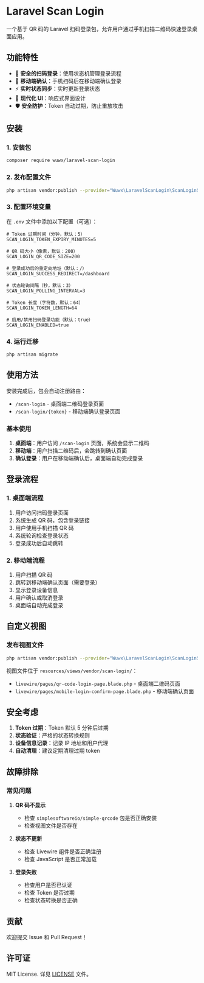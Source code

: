# Laravel Scan Login

一个基于 QR 码的 Laravel 扫码登录包，允许用户通过手机扫描二维码快速登录桌面应用。

## 功能特性

- 🔐 **安全的扫码登录**：使用状态机管理登录流程
- 📱 **移动端确认**：手机扫码后在移动端确认登录
- ⚡ **实时状态同步**：实时更新登录状态
- 🎨 **现代化 UI**：响应式界面设计
- 🛡️ **安全防护**：Token 自动过期，防止重放攻击

## 安装

### 1. 安装包

```bash
composer require wuwx/laravel-scan-login
```

### 2. 发布配置文件

```bash
php artisan vendor:publish --provider="Wuwx\LaravelScanLogin\ScanLoginServiceProvider"
```

### 3. 配置环境变量

在 `.env` 文件中添加以下配置（可选）：

```env
# Token 过期时间（分钟，默认：5）
SCAN_LOGIN_TOKEN_EXPIRY_MINUTES=5

# QR 码大小（像素，默认：200）
SCAN_LOGIN_QR_CODE_SIZE=200

# 登录成功后的重定向地址（默认：/）
SCAN_LOGIN_SUCCESS_REDIRECT=/dashboard

# 状态轮询间隔（秒，默认：3）
SCAN_LOGIN_POLLING_INTERVAL=3

# Token 长度（字符数，默认：64）
SCAN_LOGIN_TOKEN_LENGTH=64

# 启用/禁用扫码登录功能（默认：true）
SCAN_LOGIN_ENABLED=true
```

### 4. 运行迁移

```bash
php artisan migrate
```

## 使用方法

安装完成后，包会自动注册路由：

- `/scan-login` - 桌面端二维码登录页面
- `/scan-login/{token}` - 移动端确认登录页面

### 基本使用

1. **桌面端**：用户访问 `/scan-login` 页面，系统会显示二维码
2. **移动端**：用户扫描二维码后，会跳转到确认页面
3. **确认登录**：用户在移动端确认后，桌面端自动完成登录

## 登录流程

### 1. 桌面端流程

1. 用户访问扫码登录页面
2. 系统生成 QR 码，包含登录链接
3. 用户使用手机扫描 QR 码
4. 系统轮询检查登录状态
5. 登录成功后自动跳转

### 2. 移动端流程

1. 用户扫描 QR 码
2. 跳转到移动端确认页面（需要登录）
3. 显示登录设备信息
4. 用户确认或取消登录
5. 桌面端自动完成登录

## 自定义视图

### 发布视图文件

```bash
php artisan vendor:publish --provider="Wuwx\LaravelScanLogin\ScanLoginServiceProvider" --tag="views"
```

视图文件位于 `resources/views/vendor/scan-login/`：

- `livewire/pages/qr-code-login-page.blade.php` - 桌面端二维码页面
- `livewire/pages/mobile-login-confirm-page.blade.php` - 移动端确认页面

## 安全考虑

1. **Token 过期**：Token 默认 5 分钟后过期
2. **状态验证**：严格的状态转换规则
3. **设备信息记录**：记录 IP 地址和用户代理
4. **自动清理**：建议定期清理过期 token

## 故障排除

### 常见问题

1. **QR 码不显示**
   - 检查 `simplesoftwareio/simple-qrcode` 包是否正确安装
   - 检查视图文件是否存在

2. **状态不更新**
   - 检查 Livewire 组件是否正确注册
   - 检查 JavaScript 是否正常加载

3. **登录失败**
   - 检查用户是否已认证
   - 检查 Token 是否过期
   - 检查状态转换是否正确

## 贡献

欢迎提交 Issue 和 Pull Request！

## 许可证

MIT License. 详见 [LICENSE](LICENSE.md) 文件。